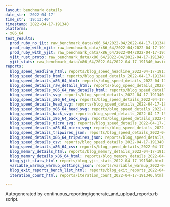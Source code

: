 ```yaml
---
layout: benchmark_details
date_str: '2022-04-17'
time_str: '19:13:40'
timestamp: 2022-04-17-191340
platforms:
- x86_64
test_results:
  prod_ruby_no_jit: raw_benchmark_data/x86_64/2022-04/2022-04-17-191340_basic_benchmark_prod_ruby_no_jit.json
  prod_ruby_with_mjit: raw_benchmark_data/x86_64/2022-04/2022-04-17-191340_basic_benchmark_prod_ruby_with_mjit.json
  prod_ruby_with_yjit: raw_benchmark_data/x86_64/2022-04/2022-04-17-191340_basic_benchmark_prod_ruby_with_yjit.json
  yjit_rust_proto: raw_benchmark_data/x86_64/2022-04/2022-04-17-191340_basic_benchmark_yjit_rust_proto.json
  yjit_stats: raw_benchmark_data/x86_64/2022-04/2022-04-17-191340_basic_benchmark_yjit_stats.json
reports:
  blog_speed_headline_html: reports/blog_speed_headline_2022-04-17-191340.html
  blog_speed_details_html: reports/blog_speed_details_2022-04-17-191340.html
  blog_speed_details_x86_64_html: reports/blog_speed_details_2022-04-17-191340.x86_64.html
  blog_speed_details_raw_details_html: reports/blog_speed_details_2022-04-17-191340.raw_details.html
  blog_speed_details_x86_64_raw_details_html: reports/blog_speed_details_2022-04-17-191340.x86_64.raw_details.html
  blog_speed_details_svg: reports/blog_speed_details_2022-04-17-191340.svg
  blog_speed_details_x86_64_svg: reports/blog_speed_details_2022-04-17-191340.x86_64.svg
  blog_speed_details_head_svg: reports/blog_speed_details_2022-04-17-191340.head.svg
  blog_speed_details_x86_64_head_svg: reports/blog_speed_details_2022-04-17-191340.x86_64.head.svg
  blog_speed_details_back_svg: reports/blog_speed_details_2022-04-17-191340.back.svg
  blog_speed_details_x86_64_back_svg: reports/blog_speed_details_2022-04-17-191340.x86_64.back.svg
  blog_speed_details_micro_svg: reports/blog_speed_details_2022-04-17-191340.micro.svg
  blog_speed_details_x86_64_micro_svg: reports/blog_speed_details_2022-04-17-191340.x86_64.micro.svg
  blog_speed_details_tripwires_json: reports/blog_speed_details_2022-04-17-191340.tripwires.json
  blog_speed_details_x86_64_tripwires_json: reports/blog_speed_details_2022-04-17-191340.x86_64.tripwires.json
  blog_speed_details_csv: reports/blog_speed_details_2022-04-17-191340.csv
  blog_speed_details_x86_64_csv: reports/blog_speed_details_2022-04-17-191340.x86_64.csv
  blog_memory_details_html: reports/blog_memory_details_2022-04-17-191340.html
  blog_memory_details_x86_64_html: reports/blog_memory_details_2022-04-17-191340.x86_64.html
  blog_yjit_stats_html: reports/blog_yjit_stats_2022-04-17-191340.html
  variable_warmup_warmup_settings_json: reports/variable_warmup_2022-04-17-191340.warmup_settings.json
  blog_exit_reports_bench_list_html: reports/blog_exit_reports_2022-04-17-191340.bench_list.html
  iteration_count_html: reports/iteration_count_2022-04-17-191340.html

---
```

Autogenerated by continuous_reporting/generate_and_upload_reports.rb script.
